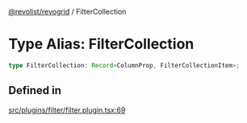 [@revolist/revogrid](README.md) / FilterCollection

# Type Alias: FilterCollection

```ts
type FilterCollection: Record<ColumnProp, FilterCollectionItem>;
```

## Defined in

[src/plugins/filter/filter.plugin.tsx:69](https://github.com/revolist/revogrid/blob/2a9402fdf050fa45d175b041168181a63cd72777/src/plugins/filter/filter.plugin.tsx#L69)
